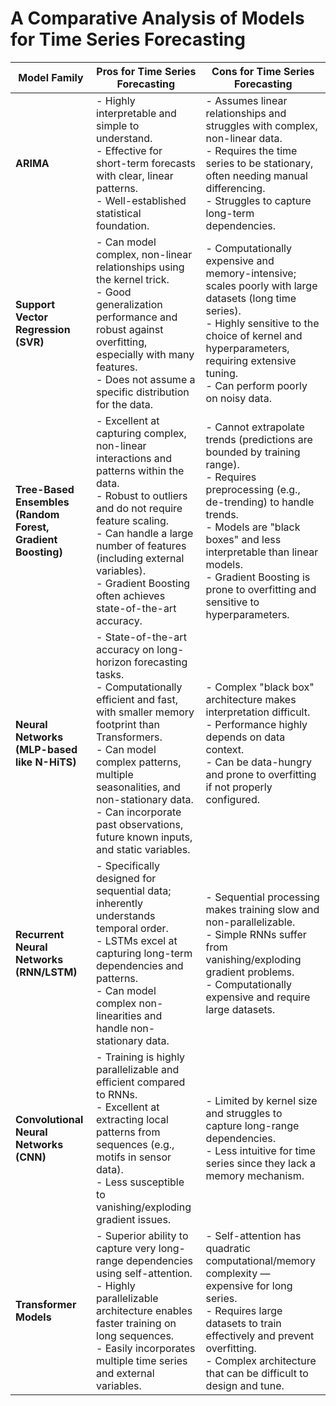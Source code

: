 # A Comparative Analysis of Models for Time Series Forecasting 



| **Model Family** | **Pros for Time Series Forecasting** | **Cons for Time Series Forecasting** |
|------------------|--------------------------------------|--------------------------------------|
| **ARIMA** | - Highly interpretable and simple to understand.<br>- Effective for short-term forecasts with clear, linear patterns.<br>- Well-established statistical foundation. | - Assumes linear relationships and struggles with complex, non-linear data.<br>- Requires the time series to be stationary, often needing manual differencing.<br>- Struggles to capture long-term dependencies. |
| **Support Vector Regression (SVR)** | - Can model complex, non-linear relationships using the kernel trick.<br>- Good generalization performance and robust against overfitting, especially with many features.<br>- Does not assume a specific distribution for the data. | - Computationally expensive and memory-intensive; scales poorly with large datasets (long time series).<br>- Highly sensitive to the choice of kernel and hyperparameters, requiring extensive tuning.<br>- Can perform poorly on noisy data. |
| **Tree-Based Ensembles (Random Forest, Gradient Boosting)** | - Excellent at capturing complex, non-linear interactions and patterns within the data.<br>- Robust to outliers and do not require feature scaling.<br>- Can handle a large number of features (including external variables).<br>- Gradient Boosting often achieves state-of-the-art accuracy. | - Cannot extrapolate trends (predictions are bounded by training range).<br>- Requires preprocessing (e.g., de-trending) to handle trends.<br>- Models are "black boxes" and less interpretable than linear models.<br>- Gradient Boosting is prone to overfitting and sensitive to hyperparameters. |
| **Neural Networks (MLP-based like N-HiTS)** | - State-of-the-art accuracy on long-horizon forecasting tasks.<br>- Computationally efficient and fast, with smaller memory footprint than Transformers.<br>- Can model complex patterns, multiple seasonalities, and non-stationary data.<br>- Can incorporate past observations, future known inputs, and static variables. | - Complex "black box" architecture makes interpretation difficult.<br>- Performance highly depends on data context.<br>- Can be data-hungry and prone to overfitting if not properly configured. |
| **Recurrent Neural Networks (RNN/LSTM)** | - Specifically designed for sequential data; inherently understands temporal order.<br>- LSTMs excel at capturing long-term dependencies and patterns.<br>- Can model complex non-linearities and handle non-stationary data. | - Sequential processing makes training slow and non-parallelizable.<br>- Simple RNNs suffer from vanishing/exploding gradient problems.<br>- Computationally expensive and require large datasets. |
| **Convolutional Neural Networks (CNN)** | - Training is highly parallelizable and efficient compared to RNNs.<br>- Excellent at extracting local patterns from sequences (e.g., motifs in sensor data).<br>- Less susceptible to vanishing/exploding gradient issues. | - Limited by kernel size and struggles to capture long-range dependencies.<br>- Less intuitive for time series since they lack a memory mechanism. |
| **Transformer Models** | - Superior ability to capture very long-range dependencies using self-attention.<br>- Highly parallelizable architecture enables faster training on long sequences.<br>- Easily incorporates multiple time series and external variables. | - Self-attention has quadratic computational/memory complexity — expensive for long series.<br>- Requires large datasets to train effectively and prevent overfitting.<br>- Complex architecture that can be difficult to design and tune. |
